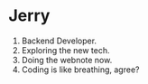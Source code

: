 # Jerry
1. Backend Developer.
2. Exploring the new tech.
3. Doing the webnote now.
4. Coding is like breathing, agree?
